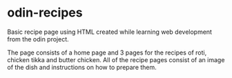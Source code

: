 # odin-recipes
Basic recipe page using HTML created while learning web development from the odin project.

The page consists of a home page and 3 pages for the recipes of roti, chicken tikka and butter chicken.
All of the recipe pages consist of an image of the dish and instructions on how to prepare them. 
